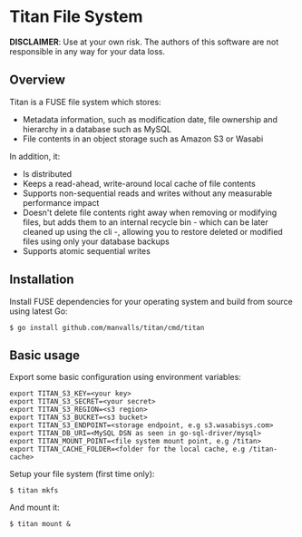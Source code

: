 # Titan File System

**DISCLAIMER**: Use at your own risk. The authors of this software are not
responsible in any way for your data loss.

## Overview

Titan is a FUSE file system which stores:

- Metadata information, such as modification date, file ownership and
hierarchy in a database such as MySQL
- File contents in an object storage such as Amazon S3 or Wasabi

In addition, it:

- Is distributed
- Keeps a read-ahead, write-around local cache of file contents
- Supports non-sequential reads and writes without any measurable performance
impact
- Doesn't delete file contents right away when removing or modifying files, but
adds them to an internal recycle bin - which can be later cleaned up using the
cli -, allowing you to restore deleted or modified files using only your
database backups
- Supports atomic sequential writes

## Installation

Install FUSE dependencies for your operating system and build from source
using latest Go:

```
$ go install github.com/manvalls/titan/cmd/titan
```

## Basic usage

Export some basic configuration using environment variables:

```
export TITAN_S3_KEY=<your key>
export TITAN_S3_SECRET=<your secret>
export TITAN_S3_REGION=<s3 region>
export TITAN_S3_BUCKET=<s3 bucket>
export TITAN_S3_ENDPOINT=<storage endpoint, e.g s3.wasabisys.com>
export TITAN_DB_URI=<MySQL DSN as seen in go-sql-driver/mysql>
export TITAN_MOUNT_POINT=<file system mount point, e.g /titan>
export TITAN_CACHE_FOLDER=<folder for the local cache, e.g /titan-cache>
```

Setup your file system (first time only):

```
$ titan mkfs
```

And mount it:

```
$ titan mount &
```

